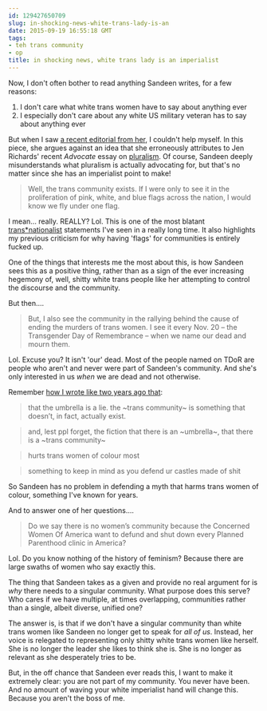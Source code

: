 ```yaml
---
id: 129427650709
slug: in-shocking-news-white-trans-lady-is-an
date: 2015-09-19 16:55:18 GMT
tags:
- teh trans community
- op
title: in shocking news, white trans lady is an imperialist
---
```

Now, I don't often bother to read anything Sandeen writes, for a few reasons:

1. I don't care what white trans women have to say about anything ever
2. I especially don't care about any white US military veteran has to say about anything ever

But when I saw [a recent editorial from her][1], I couldn't help myself. In this piece, she argues against an idea that she erroneously attributes to Jen Richards' recent _Advocate_ essay on [pluralism][2]. Of course, Sandeen deeply misunderstands what pluralism is actually advocating for, but that's no matter since she has an imperialist point to make!

> Well, the trans community exists. If I were only to see it in the proliferation of pink, white, and blue flags across the nation, I would know we fly under one flag.

I mean... really. REALLY? Lol. This is one of the most blatant [trans\*nationalist][3] statements I've seen in a really long time. It also highlights my previous criticism for why having 'flags' for communities is entirely fucked up.

One of the things that interests me the most about this, is how Sandeen sees this as a positive thing, rather than as a sign of the ever increasing hegemony of, well, shitty white trans people like her attempting to control the discourse and the community.

But then....

> But, I also see the community in the rallying behind the cause of ending the murders of trans women. I see it every Nov. 20 – the Transgender Day of Remembrance – when we name our dead and mourn them.

Lol. Excuse you? It isn't 'our' dead. Most of the people named on TDoR are people who aren't and never were part of Sandeen's community. And she's only interested in us _when_ we are dead and not otherwise. 

Remember [how I wrote like two years ago that][4]:

> that the umbrella is a lie. the ~trans community~ is something that doesn’t, in fact, actually exist.

> and, lest ppl forget, the fiction that there is an ~umbrella~, that there is a ~trans community~

> hurts trans women of colour most

> something to keep in mind as you defend ur castles made of shit

So Sandeen has no problem in defending a myth that harms trans women of colour, something I've known for years.

And to answer one of her questions....

> Do we say there is no women’s community because the Concerned Women Of America want to defund and shut down every Planned Parenthood clinic in America?

Lol. Do you know nothing of the history of feminism? Because there are large swaths of women who say exactly this.

The thing that Sandeen takes as a given and provide no real argument for is _why_ there needs to a singular community. What purpose does this serve? Who cares if we have multiple, at times overlapping, communities rather than a single, albeit diverse, unified one?

The answer is, is that if we don't have a singular community than white trans women like Sandeen no longer get to speak for _all of us_. Instead, her voice is relegated to representing only shitty white trans women like herself. She is no longer the leader she likes to think she is. She is no longer as relevant as she desperately tries to be.

But, in the off chance that Sandeen ever reads this, I want to make it extremely clear: you are not part of my community. You never have been. And no amount of waving your white imperialist hand will change this. Because you aren't the boss of me.

[1]: http://syx.pw/1iEi4xN
[2]: https://gumroad.com/l/mKhgd#
[3]: http://syx.pw/1FmRrXU
[4]: http://syx.pw/1gAl7oz